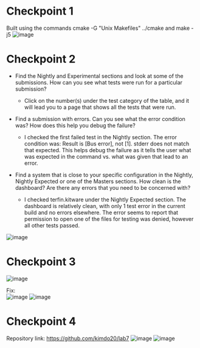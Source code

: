 # Checkpoint 1
Built using the commands cmake -G "Unix Makefiles" ../cmake and make -j5
![image](https://user-images.githubusercontent.com/60018973/159052817-bbe30e86-f85c-480f-a927-6ba180707dc3.png)

# Checkpoint 2
- Find the Nightly and Experimental sections and look at some of the submissions. How can you see what tests were run for a particular submission?
    - Click on the number(s) under the test category of the table, and it will lead you to a page that shows all the tests that were run.

- Find a submission with errors. Can you see what the error condition was? How does this help you debug the failure?
    - I checked the first failed test in the Nightly section. The error condition was: Result is [Bus error], not [1]. stderr does not match that expected. This helps debug the failure as it tells the user what was expected in the command vs. what was given that lead to an error.

- Find a system that is close to your specific configuration in the Nightly, Nightly Expected or one of the Masters sections. How clean is the dashboard? Are there any errors that you need to be concerned with?
    - I checked terfin.kitware under the Nightly Expected section. The dashboard is relatively clean, with only 1 test error in the current build and no errors elsewhere. The error seems to report that permission to open one of the files for testing was denied, however all other tests passed.

![image](https://user-images.githubusercontent.com/60018973/159528205-aeeb866b-3cfd-418a-b77d-0b2a1e2c3b9f.png)


# Checkpoint 3
![image](https://user-images.githubusercontent.com/60018973/159525537-596c46fa-8084-4da1-8292-73b8d35735d6.png)

Fix:
<br>![image](https://user-images.githubusercontent.com/60018973/159528103-b335bfab-9b8f-4c25-adaf-d57606350f21.png)
![image](https://user-images.githubusercontent.com/60018973/159528885-b68d1236-2235-4df8-99b6-7f6f6d06bc4e.png)

# Checkpoint 4
Repository link: https://github.com/kimdo20/lab7
![image](https://user-images.githubusercontent.com/60018973/159546320-38e55e87-5676-4e80-86c3-d02b7128bd36.png)
![image](https://user-images.githubusercontent.com/60018973/159546778-a3be86a6-5dfc-4637-9df5-90ff91e8c37f.png)
